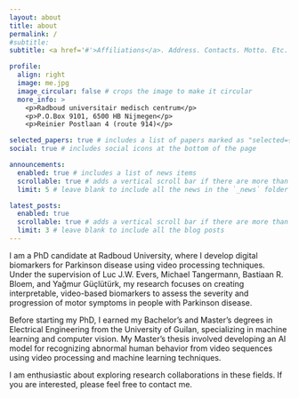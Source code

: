 ```yaml
---
layout: about
title: about
permalink: /
#subtitle: 
subtitle: <a href='#'>Affiliations</a>. Address. Contacts. Motto. Etc.

profile:
  align: right
  image: me.jpg
  image_circular: false # crops the image to make it circular
  more_info: >
    <p>Radboud universitair medisch centrum</p>
    <p>P.O.Box 9101, 6500 HB Nijmegen</p>
    <p>Reinier Postlaan 4 (route 914)</p>

selected_papers: true # includes a list of papers marked as "selected={true}"
social: true # includes social icons at the bottom of the page

announcements:
  enabled: true # includes a list of news items
  scrollable: true # adds a vertical scroll bar if there are more than 3 news items
  limit: 5 # leave blank to include all the news in the `_news` folder

latest_posts:
  enabled: true
  scrollable: true # adds a vertical scroll bar if there are more than 3 new posts items
  limit: 3 # leave blank to include all the blog posts
---
```


I am a PhD candidate at Radboud University, where I develop digital biomarkers for Parkinson disease using video processing techniques. Under the supervision of Luc J.W. Evers, Michael Tangermann, Bastiaan R. Bloem, and Yağmur Güçlütürk, my research focuses on creating interpretable, video-based biomarkers to assess the severity and progression of motor symptoms in people with Parkinson disease.

Before starting my PhD, I earned my Bachelor’s and Master’s degrees in Electrical Engineering from the University of Guilan, specializing in machine learning and computer vision. My Master’s thesis involved developing an AI model for recognizing abnormal human behavior from video sequences using video processing and machine learning techniques.

I am enthusiastic about exploring research collaborations in these fields. If you are interested, please feel free to contact me.
